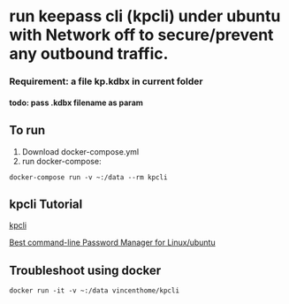 # run keepass cli  (kpcli) under ubuntu with Network off to secure/prevent any outbound traffic.

### Requirement: a file kp.kdbx in current folder 
#### todo: pass .kdbx filename as param

## To run

1. Download docker-compose.yml
2. run docker-compose:

```
docker-compose run -v ~:/data --rm kpcli 
```

## kpcli Tutorial

[kpcli](http://kpcli.sourceforge.net/)

[Best command-line Password Manager for Linux/ubuntu](https://www.techinfected.net/2016/05/kpcli-best-command-line-password-manager-ubuntu-linux-mint-debian.html)

## Troubleshoot using docker

```
docker run -it -v ~:/data vincenthome/kpcli
```

